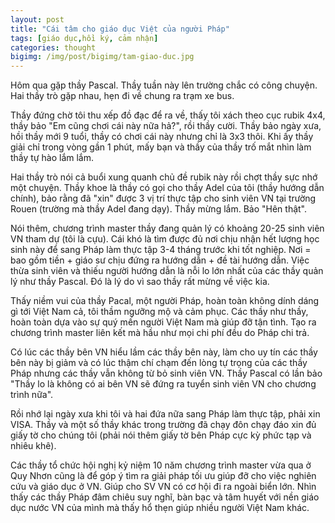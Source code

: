 ```yaml
---
layout: post
title: "Cái tâm cho giáo dục Việt của người Pháp"
tags: [giáo dục,hồi ký, cảm nhận]
categories: thought
bigimg: /img/post/bigimg/tam-giao-duc.jpg
---
```


Hôm qua gặp thầy Pascal. Thầy tuần này lên trường chắc có công chuyện. Hai thầy trò gặp nhau, hẹn đi về chung ra trạm xe bus.

Thầy đứng chờ tôi thu xếp đồ đạc để ra về, thấy tôi xách theo cục rubik 4x4, thầy bảo "Em cũng chơi cái này nữa hả?", rồi thầy cười. Thầy bảo ngày xưa, hồi thầy mới 9 tuổi, thầy có chơi cái này nhưng chỉ là 3x3 thôi. Khi ấy thầy giải chỉ trong vòng gần 1 phút, mấy bạn và thầy của thầy trố mắt nhìn làm thầy tự hào lắm lắm.

Hai thầy trò nói cả buổi xung quanh chủ đề rubik này rồi chợt thầy sực nhớ một chuyện. Thầy khoe là thầy có gọi cho thầy Adel của tôi (thầy hướng dẫn chính), bảo rằng đã "xin" được 3 vị trí thực tập cho sinh viên VN tại trường Rouen (trường mà thầy Adel đang dạy). Thầy mừng lắm. Bảo "Hên thật".

Nói thêm, chương trình master thầy đang quản lý có khoảng 20-25 sinh viên VN tham dự (tôi là cựu). Cái khó là tìm được đủ nơi chịu nhận hết lượng học sinh này để sang Pháp làm thực tập 3-4 tháng trước khi tốt nghiệp. Nơi = bao gồm tiền + giáo sư chịu đứng ra hướng dẫn + đề tài hướng dẫn. Việc thừa sinh viên và thiếu người hướng dẫn là nỗi lo lớn nhất của các thầy quản lý như thầy Pascal. Đó là lý do vì sao thầy rất mừng về việc kia.

Thấy niềm vui của thầy Pacal, một người Pháp, hoàn toàn không dính dáng gì tới Việt Nam cả, tôi thầm ngưỡng mộ và cảm phục. Các thầy như thầy, hoàn toàn dựa vào sự quý mến người Việt Nam mà giúp đỡ tận tình. Tạo ra chương trình master liên kết mà hầu như mọi chi phí đều do Pháp chi trả.

Có lúc các thầy bên VN hiểu lầm các thầy bên này, làm cho uy tín các thầy bên này bị giảm và có lúc thậm chí chạm đến lòng tự trọng của các thầy Pháp nhưng các thầy vẫn không từ bỏ sinh viên VN. Thầy Pascal có lần bảo "Thầy lo là không có ai bên VN sẽ đứng ra tuyển sinh viên VN cho chương trình nữa".

Rồi nhớ lại ngày xưa khi tôi và hai đứa nữa sang Pháp làm thực tập, phải xin VISA. Thầy và một số thầy khác trong trường đã chạy đôn chạy đáo xin đủ giấy tờ cho chúng tôi (phải nói thêm giấy tờ bên Pháp cực kỳ phức tạp và nhiêu khê).

Các thầy tổ chức hội nghị kỷ niệm 10 năm chương trình master vừa qua ở Quy Nhơn cũng là để góp ý tìm ra giải pháp tối ưu giúp đỡ cho việc nghiên cứu và giáo dục ở VN. Giúp cho SV VN có cơ hội đi ra ngoài biển lớn. Nhìn thấy các thầy Pháp đâm chiêu suy nghĩ, bàn bạc và tâm huyết với nền giáo dục nước VN của mình mà thấy hổ thẹn giúp nhiều người Việt Nam khác.